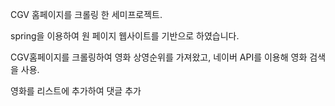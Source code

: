 CGV 홈페이지를 크롤링 한 세미프로젝트.

spring을 이용하여 원 페이지 웹사이트를 기반으로 하였습니다.

CGV홈페이지를 크롤링하여 영화 상영순위를 가져왔고, 네이버 API를 이용해 영화 검색을 사용. 

영화를 리스트에 추가하여 댓글 추가 
